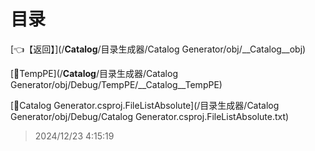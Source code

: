 # 目录  


[👈【返回】](/__Catalog__/目录生成器/Catalog Generator/obj/__Catalog__obj)  


[📁TempPE](/__Catalog__/目录生成器/Catalog Generator/obj/Debug/TempPE/__Catalog__TempPE)  

[📜Catalog Generator.csproj.FileListAbsolute](/目录生成器/Catalog Generator/obj/Debug/Catalog Generator.csproj.FileListAbsolute.txt)  







> 2024/12/23 4:15:19
